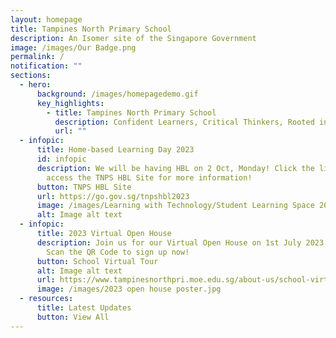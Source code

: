 ```yaml
---
layout: homepage
title: Tampines North Primary School
description: An Isomer site of the Singapore Government
image: /images/Our Badge.png
permalink: /
notification: ""
sections:
  - hero:
      background: /images/homepagedemo.gif
      key_highlights:
        - title: Tampines North Primary School
          description: Confident Learners, Critical Thinkers, Rooted in Values
          url: ""
  - infopic:
      title: Home-based Learning Day 2023
      id: infopic
      description: We will be having HBL on 2 Oct, Monday! Click the link below to
        access the TNPS HBL Site for more information!
      button: TNPS HBL Site
      url: https://go.gov.sg/tnpshbl2023
      image: /images/Learning with Technology/Student Learning Space 2023.jpg
      alt: Image alt text
  - infopic:
      title: 2023 Virtual Open House
      description: Join us for our Virtual Open House on 1st July 2023 (Saturday).
        Scan the QR Code to sign up now!
      button: School Virtual Tour
      alt: Image alt text
      url: https://www.tampinesnorthpri.moe.edu.sg/about-us/school-virtual-tour/virtual-tour/
      image: /images/2023 open house poster.jpg
  - resources:
      title: Latest Updates
      button: View All
---
```

